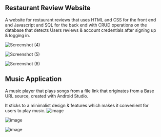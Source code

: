 ## Restaurant Review Website

A website for restaurant reviews that uses HTML and CSS for the front end and Javascript and SQL for the back end with CRUD operations on the database that detects Users reviews & account credentials after signing up & logging in.

![Screenshot (4)](https://github.com/juliuschanjq/Web-Development-Projects/assets/113488890/772d8f23-3da9-4a43-9566-d6c06357461c)

![Screenshot (5)](https://github.com/juliuschanjq/Web-Development-Projects/assets/113488890/f9496e40-f2cd-484d-b9cf-168766693446)

![Screenshot (8)](https://github.com/juliuschanjq/Web-Development-Projects/assets/113488890/e684e903-a17f-4ff1-a416-fbe3c62e64d0)

## Music Application

A music player that plays songs from a file link that originates from a Base URL source, created with Android Studio.

It sticks to a minimalist design & features which makes it convenient for users to play music. ![image](https://github.com/juliuschanjq/Web-Development-Projects/assets/113488890/693779ef-d7b4-40e5-a6dc-3d22e2ad2cea)

![image](https://github.com/juliuschanjq/Web-Development-Projects/assets/113488890/f726109e-5f55-402d-8105-4fba164cb2fe)

![image](https://github.com/juliuschanjq/Web-Development-Projects/assets/113488890/098cc3ab-0743-4ebd-be63-37c62cca64af)

